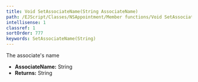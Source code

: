 ```yaml
---
title: Void SetAssociateName(String AssociateName)
path: /EJScript/Classes/NSAppointment/Member functions/Void SetAssociateName(String p_0)
intellisense: 1
classref: 1
sortOrder: 777
keywords: SetAssociateName(String)
---
```



The associate's name



* **AssociateName:** String
* **Returns:** String


